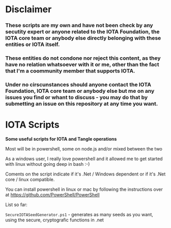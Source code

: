 Disclaimer
==========

<h3>These scripts are my own and have not been check by any secutity expert or anyone related to the IOTA Foundation, the IOTA core team or anybody else directly belonging with these entities or IOTA itself.</h3>
<h3>These entities do not condone nor reject this content, as they have no relation whatsoever with it or me, other than the fact that I'm a coommunity member that supports IOTA.</h3>
<h3>Under no cirscunstances should anyone contact the IOTA Foundation, IOTA core team or anybody else but me on any issues you find or whant to discuss - you may do that by submetting an issue on this repository at any time you want.</h3>



IOTA Scripts
============

**Some useful scripts  for IOTA and Tangle operations**

Most will be in powershell, some on node.js and/or mixed between the two

As a windows user, I really love powershell and it allowed me to get started with linux without going deep in bash :-)

Coments on the script indicate if it's .Net / Windows dependent or if it's .Net core / linux compatible.

You can install powershell in linux or mac by following the instructions over at https://github.com/PowerShell/PowerShell


List so far:

``SecureIOTASeedGenerator.ps1`` - generates as many seeds as you want, using the secure, cryptografic functions in .net


